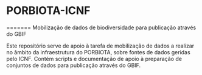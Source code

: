 # PORBIOTA-ICNF
=======
Mobilização de dados de biodiversidade para publicação através do GBIF

Este repositório serve de apoio à tarefa de mobilização de dados a realizar no âmbito da infraestrutura do PORBIOTA, sobre fontes de dados geridas pelo ICNF. Contém scripts e documentação de apoio à preparação de conjuntos de dados para publicação através do GBIF.
